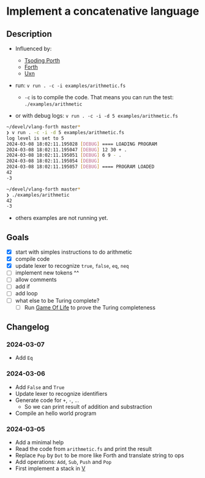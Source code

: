 # Implement a concatenative language

## Description

- Influenced by:
    - [Tsoding Porth](https://www.youtube.com/playlist?list=PLpM-Dvs8t0VbMZA7wW9aR3EtBqe2kinu4)
    - [Forth](https://forth-standard.org/)
    - [Uxn](https://wiki.xxiivv.com/site/uxn.html)

- run: `v run . -c -i examples/arithmetic.fs`
    - `-c` is to compile the code. That means you can run the test: `./examples/arithmetic`
- or with debug logs: `v run . -c -i -d 5 examples/arithmetic.fs`

```sh
~/devel/vlang-forth master*
❯ v run . -c -i -d 5 examples/arithmetic.fs
log level is set to 5
2024-03-08 18:02:11.195028 [DEBUG] ==== LOADING PROGRAM
2024-03-08 18:02:11.195047 [DEBUG] 12 30 + .
2024-03-08 18:02:11.195051 [DEBUG] 6 9 - .
2024-03-08 18:02:11.195054 [DEBUG]
2024-03-08 18:02:11.195057 [DEBUG] ==== PROGRAM LOADED
42
-3

~/devel/vlang-forth master*
❯ ./examples/arithmetic
42
-3
```

- others examples are not running yet.

## Goals

- [x] start with simples instructions to do arithmetic
- [x] compile code
- [x] update lexer to recognize `true`, `false`, `eq`, `neq`
- [ ] implement new tokens ^^
- [ ] allow comments
- [ ] add if
- [ ] add loop
- [ ] what else to be Turing complete?
    - [ ] Run [Game Of Life](https://en.wikipedia.org/wiki/Conway%27s_Game_of_Life) to prove the Turing completeness

## Changelog

### 2024-03-07
- Add `Eq`

### 2024-03-06
- Add `False` and `True`
- Update lexer to recognize identifiers
- Generate code for `+`, `-`, `.`.
    - So we can print result of addition and substraction
- Compile an hello world program

### 2024-03-05
- Add a minimal help
- Read the code from `arithmetic.fs` and print the result
- Replace `Pop` by `Dot` to be more like Forth and translate string to ops
- Add operations: `Add`, `Sub`, `Push` and `Pop`
- First implement a stack in [V](https://github.com/vlang/v/blob/master/doc/docs.md)
